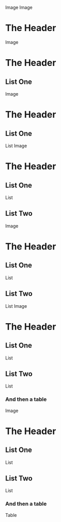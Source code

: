 Image
Image
<h1>The Header</h1>
Image
<h1>The Header</h1>
<h2>List One</h2>
Image
<h1>The Header</h1>
<h2>List One</h2>
List
Image
<h1>The Header</h1>
<h2>List One</h2>
List
<h2>List Two</h2>
Image
<h1>The Header</h1>
<h2>List One</h2>
List
<h2>List Two</h2>
List
Image
<h1>The Header</h1>
<h2>List One</h2>
List
<h2>List Two</h2>
List
<h3>And then a table</h3>
Image
<h1>The Header</h1>
<h2>List One</h2>
List
<h2>List Two</h2>
List
<h3>And then a table</h3>
Table
